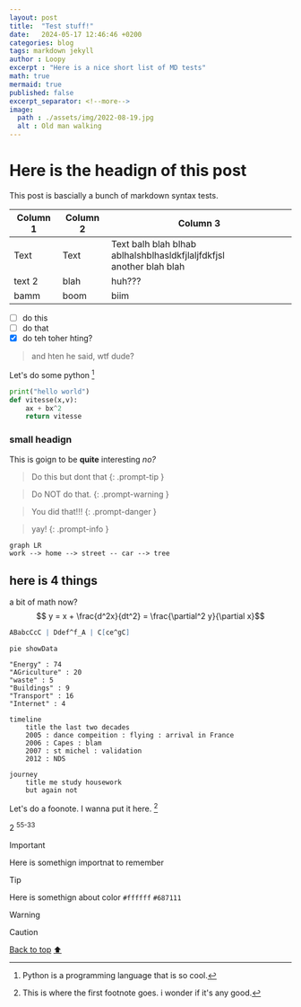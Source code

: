 ```yaml
---
layout: post
title:  "Test stuff!"
date:   2024-05-17 12:46:46 +0200
categories: blog
tags: markdown jekyll
author : Loopy
excerpt : "Here is a nice short list of MD tests"
math: true
mermaid: true
published: false
excerpt_separator: <!--more-->
image:
  path : ./assets/img/2022-08-19.jpg
  alt : Old man walking
---
```

# Here is the headign of this post

This post is bascially a bunch of markdown syntax tests.

<!--more-->

| Column 1 | Column 2 | Column 3                                                                   |
| -------- | -------- | -------------------------------------------------------------------------- |
| Text     | Text     | Text  balh blah blhab ablhalshblhasldkfjlaljfdkfjsl <br> another blah blah |
| text 2   | blah     | huh???                                                                     |
| bamm     | boom     | biim                                                                       |

- [ ] do this
- [ ] do that
- [x] do teh toher hting?

> and hten he said, wtf dude?

Let's do some python [^1]

[^1]: Python is a programming language that is so cool.

```python
print("hello world")
def vitesse(x,v):
    ax + bx^2
    return vitesse
```

### small headign
This is goign to be **quite** interesting *no?*

>Do this but dont that
{: .prompt-tip }

>Do NOT do that.
{: .prompt-warning }

>You did that!!!
{: .prompt-danger }

>yay!
{: .prompt-info }


```mermaid
graph LR
work --> home --> street -- car --> tree
```

## here is 4 things 

a bit of math now?
$$ y = x + \frac{d^2x}{dt^2} = \frac{\partial^2 y}{\partial x}$$

```abc
ABabcCcC | Ddef^f_A | C[ce^gC]
```

```mermaid
pie showData

"Energy" : 74
"AGriculture" : 20
"waste" : 5
"Buildings" : 9
"Transport" : 16
"Internet" : 4
```

```mermaid
timeline
    title the last two decades
    2005 : dance compeition : flying : arrival in France
    2006 : Capes : blam
    2007 : st michel : validation
    2012 : NDS
```

```mermaid
journey
    title me study housework
    but again not
```


Let's do a foonote. I wanna put it here. [^2]

[^2]: This is where the first footnote goes. i wonder if it's any good.

2 <sup>55-33</sup>



>[!Important]
>Here is somethign importnat to remember

>[!Tip]
> Here is somethign about color
`#ffffff`
`#687111`

>[!Warning]

>[!Caution]


[Back to top](#top)
[:arrow_up:](#top)
